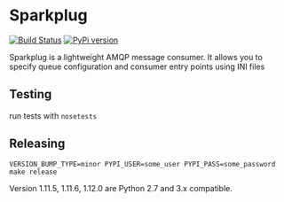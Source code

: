 # Sparkplug

[![Build Status](https://www.travis-ci.org/freshbooks/sparkplug.svg?branch=master)](https://www.travis-ci.org/freshbooks/sparkplug)
[![PyPi version](https://img.shields.io/pypi/v/sparkplug.svg)](https://pypi.org/project/sparkplug/)

Sparkplug is a lightweight AMQP message consumer. It allows you to specify queue configuration and consumer entry points using INI files

## Testing
run tests with `nosetests`

## Releasing

```VERSION_BUMP_TYPE=minor PYPI_USER=some_user PYPI_PASS=some_password make release```


Version 1.11.5, 1.11.6, 1.12.0 are Python 2.7 and 3.x compatible.
